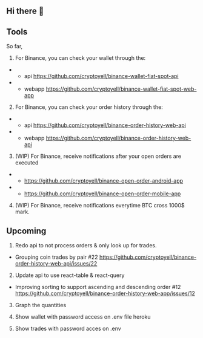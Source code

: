 ## Hi there 👋

## Tools

So far,

1. For Binance, you can check your wallet through the:
- - api https://github.com/cryptoyell/binance-wallet-fiat-spot-api
- - webapp https://github.com/cryptoyell/binance-wallet-fiat-spot-web-app

2. For Binance, you can check your order history through the:
- - api https://github.com/cryptoyell/binance-order-history-web-api
- - webapp https://github.com/cryptoyell/binance-order-history-web-api

3. (WIP) For Binance, receive notifications after your open orders are executed 
- - https://github.com/cryptoyell/binance-open-order-android-app
- - https://github.com/cryptoyell/binance-open-order-mobile-app

4. (WIP) For Binance, receive notifications everytime BTC cross 1000$ mark. 

## Upcoming

1. Redo api to not process orders & only look up for trades. 
- Grouping coin trades by pair #22 https://github.com/cryptoyell/binance-order-history-web-api/issues/22

2. Update api to use react-table & react-query
- Improving sorting to support ascending and descending order #12 https://github.com/cryptoyell/binance-order-history-web-app/issues/12

3. Graph the quantities 

4. Show wallet with password access on .env file heroku

5. Show trades with password acces on .env

